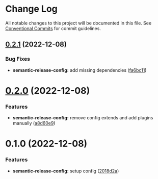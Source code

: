 # Change Log

All notable changes to this project will be documented in this file.
See [Conventional Commits](https://conventionalcommits.org) for commit guidelines.

## [0.2.1](https://github.com/vlaude-Team-Dev/configs/compare/@vlaude-team-dev/semantic-release-config@0.2.0...@vlaude-team-dev/semantic-release-config@0.2.1) (2022-12-08)

### Bug Fixes

- **semantic-release-config:** add missing dependencies ([fa6bc11](https://github.com/vlaude-Team-Dev/configs/commit/fa6bc11febc8ce16793508f46d290558f3f9b1f5))

# [0.2.0](https://github.com/vlaude-Team-Dev/configs/compare/@vlaude-team-dev/semantic-release-config@0.1.0...@vlaude-team-dev/semantic-release-config@0.2.0) (2022-12-08)

### Features

- **semantic-release-config:** remove config extends and add plugins manually ([a8d60e9](https://github.com/vlaude-Team-Dev/configs/commit/a8d60e966b591893f1fb282cbc9394eff7f7ebc7))

# 0.1.0 (2022-12-08)

### Features

- **semantic-release-config:** setup config ([2018d2a](https://github.com/vlaude-Team-Dev/configs/commit/2018d2a37f184e03e5e4f0d8f099f43814100a6a))
